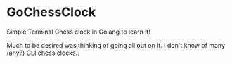# GoChessClock

Simple Terminal Chess clock in Golang to learn it!

Much to be desired was thinking of going all out on it. I don't know of many (any?) CLI chess clocks..
